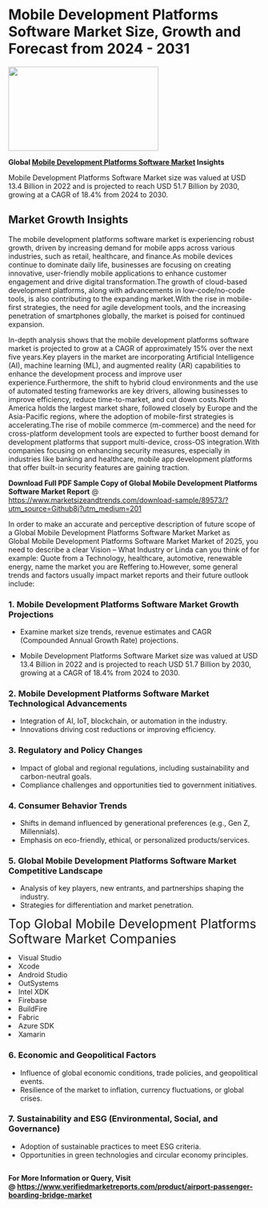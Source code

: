 <H1>Mobile Development Platforms Software Market Size, Growth and Forecast from 2024 - 2031</H1><img class="aligncenter size-medium wp-image-584254" src="https://thirdeyenews.in/wp-content/uploads/2024/09/Global-Market-Research-300x168.jpeg" alt="" width="300" height="168" /><p><strong>Global&nbsp;<a href="https://www.marketsizeandtrends.com/download-sample/89573/?utm_source=Github8j?utm_medium=201">Mobile Development Platforms Software Market</a> Insights</strong></p><p>Mobile Development Platforms Software Market size was valued at USD 13.4 Billion in 2022 and is projected to reach USD 51.7 Billion by 2030, growing at a CAGR of 18.4% from 2024 to 2030.</p><p><h2>Market Growth Insights</h2> <p>The mobile development platforms software market is experiencing robust growth, driven by increasing demand for mobile apps across various industries, such as retail, healthcare, and finance.As mobile devices continue to dominate daily life, businesses are focusing on creating innovative, user-friendly mobile applications to enhance customer engagement and drive digital transformation.The growth of cloud-based development platforms, along with advancements in low-code/no-code tools, is also contributing to the expanding market.With the rise in mobile-first strategies, the need for agile development tools, and the increasing penetration of smartphones globally, the market is poised for continued expansion.</p> <p>In-depth analysis shows that the mobile development platforms software market is projected to grow at a CAGR of approximately 15% over the next five years.Key players in the market are incorporating Artificial Intelligence (AI), machine learning (ML), and augmented reality (AR) capabilities to enhance the development process and improve user experience.Furthermore, the shift to hybrid cloud environments and the use of automated testing frameworks are key drivers, allowing businesses to improve efficiency, reduce time-to-market, and cut down costs.North America holds the largest market share, followed closely by Europe and the Asia-Pacific regions, where the adoption of mobile-first strategies is accelerating.The rise of mobile commerce (m-commerce) and the need for cross-platform development tools are expected to further boost demand for development platforms that support multi-device, cross-OS integration.With companies focusing on enhancing security measures, especially in industries like banking and healthcare, mobile app development platforms that offer built-in security features are gaining traction.</p> <p><span class=""><strong>Download Full PDF Sample Copy of Global Mobile Development Platforms Software Market Report</strong> @ <a href="https://www.marketsizeandtrends.com/download-sample/89573/?utm_source=Github8j?utm_medium=201" target="_blank">https://www.marketsizeandtrends.com/download-sample/89573/?utm_source=Github8j?utm_medium=201</a></span></p><p>In order to make an accurate and perceptive description of future scope of a Global&nbsp;Mobile Development Platforms Software Market Market as Global&nbsp;Mobile Development Platforms Software Market Market of 2025, you need to describe a clear Vision &ndash; What Industry or Linda can you think of for example: Quote from a Technology, healthcare, automotive, renewable energy, name the market you are Reffering to.However, some general trends and factors usually impact market reports and their future outlook include:</p><h3>1.&nbsp;<strong>Mobile Development Platforms Software Market Growth Projections</strong></h3><ul><li>Examine market size trends, revenue estimates and CAGR (Compounded Annual Growth Rate) projections.</li><li><p>Mobile Development Platforms Software Market size was valued at USD 13.4 Billion in 2022 and is projected to reach USD 51.7 Billion by 2030, growing at a CAGR of 18.4% from 2024 to 2030.</p></li></ul><h3>2.&nbsp;<strong>Mobile Development Platforms Software Market Technological Advancements</strong></h3><ul><li>Integration of AI, IoT, blockchain, or automation in the industry.</li><li>Innovations driving cost reductions or improving efficiency.</li></ul><h3>3.&nbsp;<strong>Regulatory and Policy Changes</strong></h3><ul><li>Impact of global and regional regulations, including sustainability and carbon-neutral goals.</li><li>Compliance challenges and opportunities tied to government initiatives.</li></ul><h3>4.&nbsp;<strong>Consumer Behavior Trends</strong></h3><ul><li>Shifts in demand influenced by generational preferences (e.g., Gen Z, Millennials).</li><li>Emphasis on eco-friendly, ethical, or personalized products/services.</li></ul><h3>5.&nbsp;<strong>Global Mobile Development Platforms Software Market Competitive Landscape</strong></h3><ul><li>Analysis of key players, new entrants, and partnerships shaping the industry.</li><li>Strategies for differentiation and market penetration.</li></ul><p data-pm-slice="1 1 []"><span style="color: inherit; font-family: inherit; font-size: 25px;">Top Global Mobile Development Platforms Software Market Companies</span></p><div class="" data-test-id=""><p><li>Visual Studio</li><li> Xcode</li><li> Android Studio</li><li> OutSystems</li><li> Intel XDK</li><li> Firebase</li><li> BuildFire</li><li> Fabric</li><li> Azure SDK</li><li> Xamarin</li></p></div><h3>6.&nbsp;<strong>Economic and Geopolitical Factors</strong></h3><ul><li>Influence of global economic conditions, trade policies, and geopolitical events.</li><li>Resilience of the market to inflation, currency fluctuations, or global crises.</li></ul><h3>7.&nbsp;<strong>Sustainability and ESG (Environmental, Social, and Governance)</strong></h3><ul><li>Adoption of sustainable practices to meet ESG criteria.</li><li>Opportunities in green technologies and circular economy principles.</li></ul><h2><strong style="font-size: 14px;">For More Information or Query, Visit @&nbsp;</strong><a style="background-color: #ffffff; font-size: 14px;" href="https://www.marketsizeandtrends.com/report/mobile-development-platforms-software-market/" target="_blank">https://www.verifiedmarketreports.com/product/airport-passenger-boarding-bridge-market</a></h2>